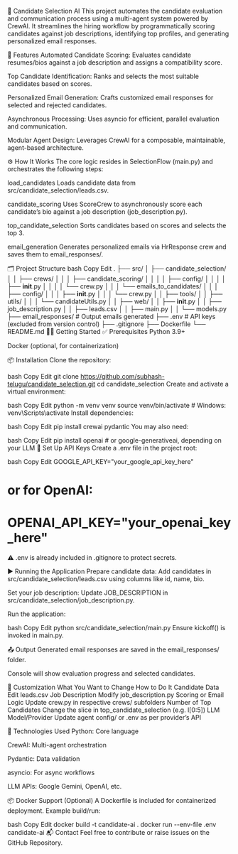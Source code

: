 🧠 Candidate Selection AI
This project automates the candidate evaluation and communication process using a multi-agent system powered by CrewAI. It streamlines the hiring workflow by programmatically scoring candidates against job descriptions, identifying top profiles, and generating personalized email responses.

🚀 Features
Automated Candidate Scoring: Evaluates candidate resumes/bios against a job description and assigns a compatibility score.

Top Candidate Identification: Ranks and selects the most suitable candidates based on scores.

Personalized Email Generation: Crafts customized email responses for selected and rejected candidates.

Asynchronous Processing: Uses asyncio for efficient, parallel evaluation and communication.

Modular Agent Design: Leverages CrewAI for a composable, maintainable, agent-based architecture.

⚙️ How It Works
The core logic resides in SelectionFlow (main.py) and orchestrates the following steps:

load_candidates
Loads candidate data from src/candidate_selection/leads.csv.

candidate_scoring
Uses ScoreCrew to asynchronously score each candidate’s bio against a job description (job_description.py).

top_candidate_selection
Sorts candidates based on scores and selects the top 3.

email_generation
Generates personalized emails via HrResponse crew and saves them to email_responses/.

🗂 Project Structure
bash
Copy
Edit
.
├── src/
│   ├── candidate_selection/
│   │   ├── crews/
│   │   │   ├── candidate_scoring/
│   │   │   │   ├── config/
│   │   │   │   ├── __init__.py
│   │   │   │   └── crew.py
│   │   │   └── emails_to_candidates/
│   │   │       ├── config/
│   │   │       ├── __init__.py
│   │   │       └── crew.py
│   │   ├── tools/
│   │   ├── utils/
│   │   │   └── candidateUtils.py
│   │   ├── web/
│   │   ├── __init__.py
│   │   ├── job_description.py
│   │   ├── leads.csv
│   │   ├── main.py
│   │   └── models.py
├── email_responses/          # Output emails generated
├── .env                      # API keys (excluded from version control)
├── .gitignore
├── Dockerfile
└── README.md
🧑‍💻 Getting Started
✅ Prerequisites
Python 3.9+

Docker (optional, for containerization)

📦 Installation
Clone the repository:

bash
Copy
Edit
git clone https://github.com/subhash-telugu/candidate_selection.git
cd candidate_selection
Create and activate a virtual environment:

bash
Copy
Edit
python -m venv venv
source venv/bin/activate      # Windows: venv\Scripts\activate
Install dependencies:

bash
Copy
Edit
pip install crewai pydantic
You may also need:

bash
Copy
Edit
pip install openai  # or google-generativeai, depending on your LLM
🔐 Set Up API Keys
Create a .env file in the project root:

bash
Copy
Edit
GOOGLE_API_KEY="your_google_api_key_here"
# or for OpenAI:
# OPENAI_API_KEY="your_openai_key_here"
⚠️ .env is already included in .gitignore to protect secrets.

▶️ Running the Application
Prepare candidate data:
Add candidates in src/candidate_selection/leads.csv using columns like id, name, bio.

Set your job description:
Update JOB_DESCRIPTION in src/candidate_selection/job_description.py.

Run the application:

bash
Copy
Edit
python src/candidate_selection/main.py
Ensure kickoff() is invoked in main.py.

📤 Output
Generated email responses are saved in the email_responses/ folder.

Console will show evaluation progress and selected candidates.

🔧 Customization
What You Want to Change	How to Do It
Candidate Data	Edit leads.csv
Job Description	Modify job_description.py
Scoring or Email Logic	Update crew.py in respective crews/ subfolders
Number of Top Candidates	Change the slice in top_candidate_selection (e.g. l[0:5])
LLM Model/Provider	Update agent config/ or .env as per provider’s API

🧰 Technologies Used
Python: Core language

CrewAI: Multi-agent orchestration

Pydantic: Data validation

asyncio: For async workflows

LLM APIs: Google Gemini, OpenAI, etc.

📦 Docker Support (Optional)
A Dockerfile is included for containerized deployment. Example build/run:

bash
Copy
Edit
docker build -t candidate-ai .
docker run --env-file .env candidate-ai
📬 Contact
Feel free to contribute or raise issues on the GitHub Repository.